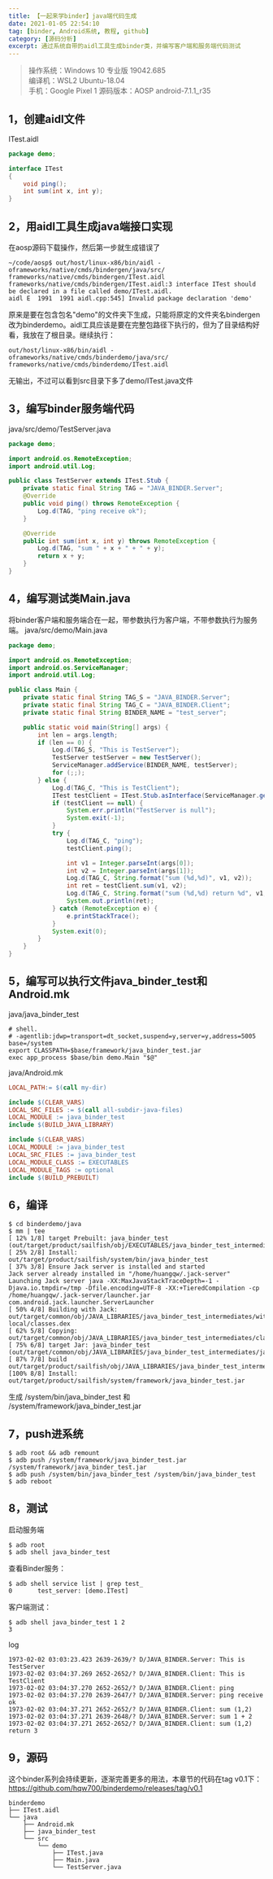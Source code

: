 ```yaml
---
title: 【一起来学binder】java端代码生成
date: 2021-01-05 22:54:10
tag: [binder, Android系统, 教程, github]
category: [源码分析]
excerpt: 通过系统自带的aidl工具生成binder类，并编写客户端和服务端代码测试
---
```


> 操作系统：Windows 10 专业版 19042.685  
> 编译机：WSL2 Ubuntu-18.04  
> 手机：Google Pixel 1 
> 源码版本：AOSP android-7.1.1_r35

## 1，创建aidl文件
ITest.aidl
``` java
package demo;

interface ITest
{
    void ping();
    int sum(int x, int y);
}
```
## 2，用aidl工具生成java端接口实现
在aosp源码下载操作，然后第一步就生成错误了
``` log
~/code/aosp$ out/host/linux-x86/bin/aidl -oframeworks/native/cmds/bindergen/java/src/ frameworks/native/cmds/bindergen/ITest.aidl
frameworks/native/cmds/bindergen/ITest.aidl:3 interface ITest should be declared in a file called demo/ITest.aidl.
aidl E  1991  1991 aidl.cpp:545] Invalid package declaration 'demo'
```
原来是要在包含包名"demo"的文件夹下生成，只能将原定的文件夹名bindergen改为binderdemo。aidl工具应该是要在完整包路径下执行的，但为了目录结构好看，我放在了根目录。继续执行：
``` console
out/host/linux-x86/bin/aidl -oframeworks/native/cmds/binderdemo/java/src/ frameworks/native/cmds/binderdemo/ITest.aidl
```
无输出，不过可以看到src目录下多了demo/ITest.java文件

## 3，编写binder服务端代码
java/src/demo/TestServer.java
``` java
package demo;

import android.os.RemoteException;
import android.util.Log;

public class TestServer extends ITest.Stub {
    private static final String TAG = "JAVA_BINDER.Server";
    @Override
    public void ping() throws RemoteException {
        Log.d(TAG, "ping receive ok");
    }

    @Override
    public int sum(int x, int y) throws RemoteException {
        Log.d(TAG, "sum " + x + " + " + y);
        return x + y;
    }
}
```
## 4，编写测试类Main.java
将binder客户端和服务端合在一起，带参数执行为客户端，不带参数执行为服务端。
java/src/demo/Main.java
``` java
package demo;

import android.os.RemoteException;
import android.os.ServiceManager;
import android.util.Log;

public class Main {
    private static final String TAG_S = "JAVA_BINDER.Server";
    private static final String TAG_C = "JAVA_BINDER.Client";
    private static final String BINDER_NAME = "test_server";

    public static void main(String[] args) {
        int len = args.length;
        if (len == 0) {
            Log.d(TAG_S, "This is TestServer");
            TestServer testServer = new TestServer();
            ServiceManager.addService(BINDER_NAME, testServer);
            for (;;);
        } else {
            Log.d(TAG_C, "This is TestClient");
            ITest testClient = ITest.Stub.asInterface(ServiceManager.getService(BINDER_NAME));
            if (testClient == null) {
                System.err.println("TestServer is null");
                System.exit(-1);
            }
            try {
                Log.d(TAG_C, "ping");
                testClient.ping();

                int v1 = Integer.parseInt(args[0]);
                int v2 = Integer.parseInt(args[1]);
                Log.d(TAG_C, String.format("sum (%d,%d)", v1, v2));
                int ret = testClient.sum(v1, v2);
                Log.d(TAG_C, String.format("sum (%d,%d) return %d", v1, v2, ret));
                System.out.println(ret);
            } catch (RemoteException e) {
                e.printStackTrace();
            }
            System.exit(0);
        }
    }
}
```

## 5，编写可以执行文件java_binder_test和Android.mk
java/java_binder_test
``` shell
# shell.
# -agentlib:jdwp=transport=dt_socket,suspend=y,server=y,address=5005
base=/system
export CLASSPATH=$base/framework/java_binder_test.jar
exec app_process $base/bin demo.Main "$@"
```

java/Android.mk
``` Makefile
LOCAL_PATH:= $(call my-dir)

include $(CLEAR_VARS)
LOCAL_SRC_FILES := $(call all-subdir-java-files)
LOCAL_MODULE := java_binder_test
include $(BUILD_JAVA_LIBRARY)

include $(CLEAR_VARS)
LOCAL_MODULE := java_binder_test
LOCAL_SRC_FILES := java_binder_test
LOCAL_MODULE_CLASS := EXECUTABLES
LOCAL_MODULE_TAGS := optional
include $(BUILD_PREBUILT)
```

## 6，编译
``` log
$ cd binderdemo/java
$ mm | tee
[ 12% 1/8] target Prebuilt: java_binder_test (out/target/product/sailfish/obj/EXECUTABLES/java_binder_test_intermediates/java_binder_test)
[ 25% 2/8] Install: out/target/product/sailfish/system/bin/java_binder_test
[ 37% 3/8] Ensure Jack server is installed and started
Jack server already installed in "/home/huangqw/.jack-server"
Launching Jack server java -XX:MaxJavaStackTraceDepth=-1 -Djava.io.tmpdir=/tmp -Dfile.encoding=UTF-8 -XX:+TieredCompilation -cp /home/huangqw/.jack-server/launcher.jar com.android.jack.launcher.ServerLauncher
[ 50% 4/8] Building with Jack: out/target/common/obj/JAVA_LIBRARIES/java_binder_test_intermediates/with-local/classes.dex
[ 62% 5/8] Copying: out/target/common/obj/JAVA_LIBRARIES/java_binder_test_intermediates/classes.dex
[ 75% 6/8] target Jar: java_binder_test (out/target/common/obj/JAVA_LIBRARIES/java_binder_test_intermediates/javalib.jar)
[ 87% 7/8] build out/target/product/sailfish/obj/JAVA_LIBRARIES/java_binder_test_intermediates/javalib.jar
[100% 8/8] Install: out/target/product/sailfish/system/framework/java_binder_test.jar
```
生成 /system/bin/java_binder_test 和 /system/framework/java_binder_test.jar

## 7，push进系统
``` console
$ adb root && adb remount
$ adb push /system/framework/java_binder_test.jar /system/framework/java_binder_test.jar
$ adb push /system/bin/java_binder_test /system/bin/java_binder_test
$ adb reboot
```
## 8，测试
启动服务端
``` console
$ adb root
$ adb shell java_binder_test

```

查看Binder服务：
``` console
$ adb shell service list | grep test_
0       test_server: [demo.ITest]
```
客户端测试：
``` console
$ adb shell java_binder_test 1 2
3
```
log
``` log
1973-02-02 03:03:23.423 2639-2639/? D/JAVA_BINDER.Server: This is TestServer
1973-02-02 03:04:37.269 2652-2652/? D/JAVA_BINDER.Client: This is TestClient
1973-02-02 03:04:37.270 2652-2652/? D/JAVA_BINDER.Client: ping
1973-02-02 03:04:37.270 2639-2647/? D/JAVA_BINDER.Server: ping receive ok
1973-02-02 03:04:37.271 2652-2652/? D/JAVA_BINDER.Client: sum (1,2)
1973-02-02 03:04:37.271 2639-2648/? D/JAVA_BINDER.Server: sum 1 + 2
1973-02-02 03:04:37.271 2652-2652/? D/JAVA_BINDER.Client: sum (1,2) return 3
```
## 9，源码
这个binder系列会持续更新，逐渐完善更多的用法，本章节的代码在tag v0.1下：  
https://github.com/hqw700/binderdemo/releases/tag/v0.1
```
binderdemo
├── ITest.aidl
└── java
    ├── Android.mk
    ├── java_binder_test
    └── src
        └── demo
            ├── ITest.java
            ├── Main.java
            └── TestServer.java
```

